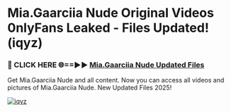 # Mia.Gaarciia Nude Original Videos 0nlyFans Leaked - Files Updated! (iqyz)

<h3>🔴 CLICK HERE 🌐==►► <a href="https://tinyurl.com/4mcuefdz" rel="nofollow">Mia.Gaarciia Nude Updated Files</a></h3>

Get Mia.Gaarciia Nude and all content. Now you can access all videos and pictures of Mia.Gaarciia Nude. New Updated Files 2025!

[![iqyz](https://i.imgur.com/StAQSOY.gif)](https://tinyurl.com/4mcuefdz)
